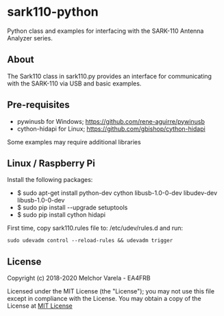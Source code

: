 # sark110-python
Python class and examples for interfacing with the SARK-110 Antenna Analyzer series.

## About
The Sark110 class in sark110.py provides an interface for communicating with the SARK-110 via USB and basic examples.

## Pre-requisites
- pywinusb for Windows; https://github.com/rene-aguirre/pywinusb
- cython-hidapi for Linux; https://github.com/gbishop/cython-hidapi

Some examples may require additional libraries

## Linux / Raspberry Pi

Install the following packages:
- $ sudo apt-get install python-dev cython libusb-1.0-0-dev libudev-dev libusb-1.0-0-dev
- $ sudo pip install --upgrade setuptools
- $ sudo pip install cython hidapi

First time, copy sark110.rules file to: /etc/udev/rules.d and run:

	sudo udevadm control --reload-rules && udevadm trigger

## License
Copyright (c) 2018-2020 Melchor Varela - EA4FRB

Licensed under the MIT License (the "License");
you may not use this file except in compliance with the License.
You may obtain a copy of the License at [MIT License](https://opensource.org/licenses/MIT)
	
